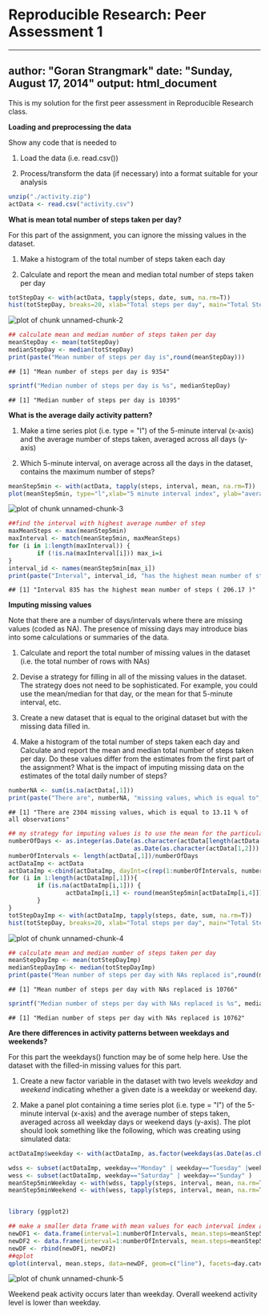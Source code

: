 # Reproducible Research: Peer Assessment 1


---
author: "Goran Strangmark"
date: "Sunday, August 17, 2014"
output: html_document
---


This is my solution for the first peer assessment in Reproducible Research class.

**Loading and preprocessing the data**

Show any code that is needed to

1. Load the data (i.e. read.csv())

2. Process/transform the data (if necessary) into a format suitable for your analysis


```r
unzip("./activity.zip")
actData <- read.csv("activity.csv")
```

**What is mean total number of steps taken per day?**

For this part of the assignment, you can ignore the missing values in the dataset.

1. Make a histogram of the total number of steps taken each day

2. Calculate and report the mean and median total number of steps taken per day



```r
totStepDay <- with(actData, tapply(steps, date, sum, na.rm=T))
hist(totStepDay, breaks=20, xlab="Total steps per day", main="Total Steps per Day")
```

![plot of chunk unnamed-chunk-2](figure/unnamed-chunk-2.png) 

```r
## calculate mean and median number of steps taken per day
meanStepDay <- mean(totStepDay)
medianStepDay <- median(totStepDay)
print(paste("Mean number of steps per day is",round(meanStepDay)))
```

```
## [1] "Mean number of steps per day is 9354"
```

```r
sprintf("Median number of steps per day is %s", medianStepDay)        
```

```
## [1] "Median number of steps per day is 10395"
```


**What is the average daily activity pattern?**

1. Make a time series plot (i.e. type = "l") of the 5-minute interval (x-axis) and the average number of steps taken, averaged across all days (y-axis)

2. Which 5-minute interval, on average across all the days in the dataset, contains the maximum number of steps?


```r
meanStep5min <- with(actData, tapply(steps, interval, mean, na.rm=T))
plot(meanStep5min, type="l",xlab="5 minute interval index", ylab="average number of steps taken")
```

![plot of chunk unnamed-chunk-3](figure/unnamed-chunk-3.png) 

```r
##find the interval with highest average number of step
maxMeanSteps <- max(meanStep5min)
maxInterval <- match(meanStep5min, maxMeanSteps)
for (i in 1:length(maxInterval)) {
        if (!is.na(maxInterval[i])) max_i=i
}
interval_id <- names(meanStep5min[max_i])
print(paste("Interval", interval_id, "has the highest mean number of steps (",round(maxMeanSteps,2),")"))
```

```
## [1] "Interval 835 has the highest mean number of steps ( 206.17 )"
```

**Imputing missing values**

Note that there are a number of days/intervals where there are missing values (coded as NA). The presence of missing days may introduce bias into some calculations or summaries of the 
data.

1. Calculate and report the total number of missing values in the dataset (i.e. the total number of rows with NAs)

2. Devise a strategy for filling in all of the missing values in the dataset. The strategy does not need to be sophisticated. For example, you could use the mean/median for that day, or 
the mean for that 5-minute interval, etc.

3. Create a new dataset that is equal to the original dataset but with the missing data filled in.

4. Make a histogram of the total number of steps taken each day and Calculate and report the mean and median total number of steps taken per day. Do these values differ from the estimates 
from the first part of the assignment? What is the impact of imputing missing data on the estimates of the total daily number of steps?


```r
numberNA <- sum(is.na(actData[,1]))
print(paste("There are", numberNA, "missing values, which is equal to",round(100*numberNA/length(actData[,1]),2),"% of all observations"))
```

```
## [1] "There are 2304 missing values, which is equal to 13.11 % of all observations"
```

```r
## my strategy for imputing values is to use the mean for the particular 5 minute interval
numberOfDays <- as.integer(as.Date(as.character(actData[length(actData[,1]), 2]))-
                                   as.Date(as.character(actData[1,2])) +1)
numberOfIntervals <- length(actData[,1])/numberOfDays
actDataImp <- actData
actDataImp <-cbind(actDataImp, dayInt=c(rep(1:numberOfIntervals, numberOfDays)))
for (i in 1:length(actDataImp[,1])){
        if (is.na(actDataImp[i,1])) {
                actDataImp[i,1] <- round(meanStep5min[actDataImp[i,4]])
        }      
}
totStepDayImp <- with(actDataImp, tapply(steps, date, sum, na.rm=T))
hist(totStepDay, breaks=20, xlab="Total steps per day", main="Total Steps per Day")
```

![plot of chunk unnamed-chunk-4](figure/unnamed-chunk-4.png) 

```r
## calculate mean and median number of steps taken per day
meanStepDayImp <- mean(totStepDayImp)
medianStepDayImp <- median(totStepDayImp)
print(paste("Mean number of steps per day with NAs replaced is",round(meanStepDayImp)))
```

```
## [1] "Mean number of steps per day with NAs replaced is 10766"
```

```r
sprintf("Median number of steps per day with NAs replaced is %s", medianStepDayImp)   
```

```
## [1] "Median number of steps per day with NAs replaced is 10762"
```


**Are there differences in activity patterns between weekdays and weekends?**

For this part the weekdays() function may be of some help here. Use the dataset with the filled-in missing values for this part.

1. Create a new factor variable in the dataset with two levels  *weekday* and *weekend* indicating whether a given date is a weekday or weekend day.

2. Make a panel plot containing a time series plot (i.e. type = "l") of the 5-minute interval (x-axis) and the average number of steps taken, averaged across all weekday days or weekend 
days (y-axis). The plot should look something like the following, which was creating using simulated data:


```r
actDataImp$weekday <- with(actDataImp, as.factor(weekdays(as.Date(as.character(date)))))

wdss <- subset(actDataImp, weekday=="Monday" | weekday=="Tuesday" |weekday=="Wednesday" |weekday=="Thursday" | weekday=="Friday" )
wess <- subset(actDataImp, weekday=="Saturday" | weekday=="Sunday" )
meanStep5minWeekday <- with(wdss, tapply(steps, interval, mean, na.rm=T))
meanStep5minWeekend <- with(wess, tapply(steps, interval, mean, na.rm=T))


library (ggplot2)

## make a smaller data frame with mean values for each interval index and day category only
newDF1 <- data.frame(interval=1:numberOfIntervals, mean.steps=meanStep5minWeekday, day.category="Weekday")
newDF2 <- data.frame(interval=1:numberOfIntervals, mean.steps=meanStep5minWeekend, day.category="Weekend")
newDF <- rbind(newDF1, newDF2)
##qplot
qplot(interval, mean.steps, data=newDF, geom=c("line"), facets=day.category~.)
```

![plot of chunk unnamed-chunk-5](figure/unnamed-chunk-5.png) 

Weekend peak activity occurs later than weekday. Overall weekend activity level is lower than weekday.
